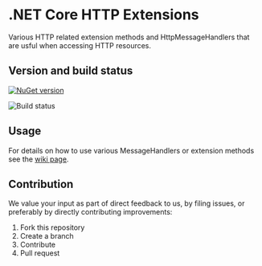 # .NET Core HTTP Extensions

Various HTTP related extension methods and HttpMessageHandlers that are usful when accessing HTTP resources.

## Version and build status

[![NuGet version](https://badge.fury.io/nu/Cimpress.Extensions.Http.svg)](https://badge.fury.io/nu/Cimpress.Extensions.Http)

![Build status](https://ci.appveyor.com/api/projects/status/github/Cimpress-MCP/dotnet-core-httputils?branch=master&svg=true)

## Usage

For details on how to use various MessageHandlers or extension methods see the [wiki page](https://github.com/Cimpress-MCP/dotnet-core-httputils/wiki).

## Contribution

We value your input as part of direct feedback to us, by filing issues, or preferably by directly contributing improvements:

1. Fork this repository
1. Create a branch
1. Contribute
1. Pull request
